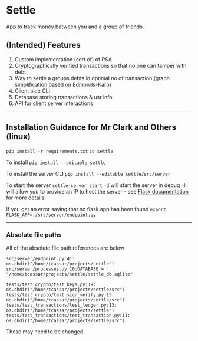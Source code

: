 # Settle

App to track money between you and a group of friends.
 
## (Intended) Features
1) Custom implementation (sort of) of RSA
2) Cryptographically verified transactions so that no one can tamper with debt
5) Way to settle a groups debts in optimal no of transaction (graph simplification based on Edmonds-Karp)
4) Client side CLI
5) Database storing transactions & usr info
6) API for client server interactions


---
## Installation Guidance for Mr Clark and Others (linux)

`pip install -r requirements.txt`
`cd settle`

To install
`pip install --editable settle`

To install the server CLI
`pip install --editable settle/src/server`

To start the server
`settle-server start`
`-d` will start the server in debug
`-h` will allow you to provide an IP to host the server - see [Flask documentation](https://flask.palletsprojects.com/en/2.0.x/api/?highlight=run%20h#flask.Flask.run) for more details.

If you get an error saying that no flask app has been found
`export FLASK_APP=./src/server/endpoint.py`

---
### Absolute file paths

All of the absolute file path references are below

```
src/server/endpoint.py:41:    os.chdir("/home/tcassar/projects/settle")
src/server/processes.py:10:DATABASE = "/home/tcassar/projects/settle/settle_db.sqlite"

tests/test_crypto/test_keys.py:19:        os.chdir("/home/tcassar/projects/settle/src")
tests/test_crypto/test_sign_verify.py:15:    os.chdir("/home/tcassar/projects/settle/src")
tests/test_transactions/test_ledger.py:13:    os.chdir("/home/tcassar/projects/settle")
tests/test_transactions/test_transaction.py:11:        os.chdir("/home/tcassar/projects/settle/src")
```

These may need to be changed.

